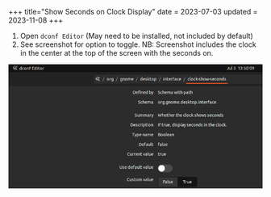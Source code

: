 +++
title="Show Seconds on Clock Display"
date = 2023-07-03
updated = 2023-11-08
+++

1. Open `dconf Editor` (May need to be installed, not included by default)
2. See screenshot for option to toggle. NB: Screenshot includes the clock in the center at the top of the screen with the seconds on.

![Screenshot](screenshot.png)
